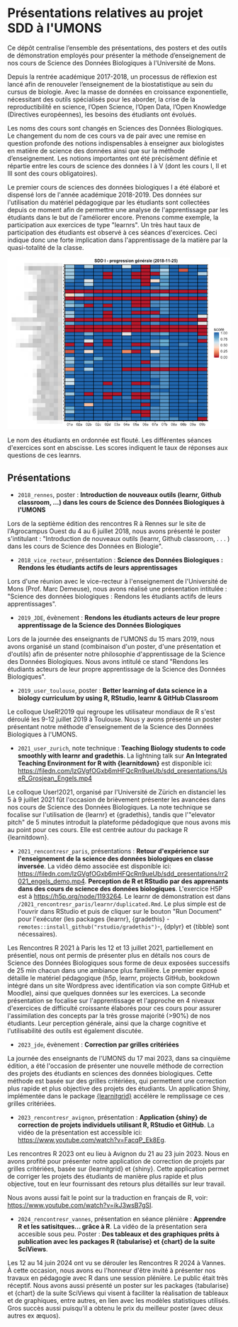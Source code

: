 # Présentations relatives au projet SDD à l'UMONS

Ce dépôt centralise l’ensemble des présentations, des posters et des outils de démonstration employés pour présenter la méthode d’enseignement de nos cours de Science des Données Biologiques à l'Université de Mons.

Depuis la rentrée académique 2017-2018, un processus de réflexion est lancé afin de renouveler l’enseignement de la biostatistique au sein du cursus de biologie. Avec la masse de données en croissance exponentielle, nécessitant des outils spécialisés pour les aborder, la crise de la reproductibilité́ en science, l’Open Science, l’Open Data, l’Open Knowledge (Directives européennes), les besoins des étudiants ont évolués.

Les noms des cours sont changés en Sciences des Données Biologiques. Le changement du nom de ces cours va de pair avec une remise en question profonde des notions indispensables à enseigner aux biologistes en matière de science des données ainsi que sur la méthode d’enseignement. Les notions importantes ont été précisément définie et répartie entre les cours de science des données I à V (dont les cours I, II et III sont des cours obligatoires).

Le premier cours de sciences des données biologiques I a été élaboré et dispensé lors de l'année académique 2018-2019. Des données sur l'utilisation du matériel pédagogique par les étudiants sont collectées depuis ce moment afin de permettre une analyse de l'apprentissage par les étudiants dans le but de l'améliorer encore. Prenons comme exemple, la participation aux exercices de type "learnrs". Un très haut taux de participation des étudiants est observé à ces séances d'exercices. Ceci indique donc une forte implication dans l'apprentissage de la matière par la quasi-totalité de la classe.

![](figures/progression.png)

Le nom des étudiants en ordonnée est flouté. Les différentes séances d'exercices sont en abscisse. Les scores indiquent le taux de réponses aux questions de ces learnrs.

## Présentations

- `2018_rennes`, poster : **Introduction de nouveaux outils (learnr, Github classroom, ...) dans les cours de Science des Données Biologiques à l'UMONS**

Lors de la septième édition des rencontres R à Rennes sur le site de l'Agrocampus Ouest du 4 au 6 juillet 2018, nous avons présenté le poster s'intitulant : "Introduction de nouveaux outils (learnr, Github classroom, . . . ) dans les cours de Science des Données en Biologie".

- `2018_vice_recteur`, présentation : **Science des Données Biologiques : Rendons les étudiants actifs de leurs apprentissages**

Lors d'une réunion avec le vice-recteur à l'enseignement de l'Université de Mons (Prof. Marc Demeuse), nous avons réalisé une présentation intitulée : "Science des données biologiques : Rendons les étudiants actifs de leurs apprentissages".

- `2019_JDE`, évènement : **Rendons les étudiants acteurs de leur propre apprentissage de la Science des Données Biologiques**

Lors de la journée des enseignants de l'UMONS du 15 mars 2019, nous avons organisé un stand (combinaison d'un poster, d'une présentation et d'outils) afin de présenter notre philosophie d'apprentissage de la Science des Données Biologiques. Nous avons intitulé ce stand "Rendons les étudiants acteurs de leur propre apprentissage de la Science des Données Biologiques".

- `2019_user_toulouse`, poster : **Better learning of data science in a biology curriculum by using R, RStudio, learnr & GitHub Classroom**

Le colloque UseR!2019 qui regroupe les utilisateur mondiaux de R s'est déroulé les 9-12 juillet 2019 à Toulouse. Nous y avons présenté un poster présentant notre méthode d'enseignement de la Science des Données Biologiques à l'UMONS.

- `2021_user_zurich`, note technique : **Teaching Biology students to code smoothly with learnr and gradethis**. La lightning talk sur **An Integrated Teaching Environment for R with {learnitdown}** est disponible ici: https://filedn.com/lzGVgfOGxb6mHFQcRn9ueUb/sdd_presentations/UseR_Grosjean_Engels.mp4

Le colloque User!2021, organisé par l'Université de Zürich en distanciel les 5 à 9 juillet 2021 fût l'occasion de brièvement présenter les avancées dans nos cours de Science des Données Biologiques. La note technique se focalise sur l'utilisation de {learnr} et {gradethis}, tandis que l'"elevator pitch" de 5 minutes introduit la plateforme pédadogique que nous avons mis au point pour ces cours. Elle est centrée autour du package R {learnitdown}.

- `2021_rencontresr_paris`, présentations : **Retour d'expérience sur l'enseignement de la science des données biologiques en classe inversée**. La vidéo démo associée est disponible ici: https://filedn.com/lzGVgfOGxb6mHFQcRn9ueUb/sdd_presentations/rr2021_engels_demo.mp4. **Perception de R et RStudio par des apprenants dans des cours de science des données biologiques**. L'exercice H5P est à https://h5p.org/node/1193264. Le learnr de démonstration est dans `/2021_rencontresr_paris/learnr/duplicated.Rmd`. Le plus simple est de l'ouvrir dans RStudio et puis de cliquer sur le bouton "Run Document" pour l'exécuter (les packages {learnr}, {gradethis} -`remotes::install_github("rstudio/gradethis")`-, {dplyr} et {tibble} sont nécessaires).

Les Rencontres R 2021 à Paris les 12 et 13 juillet 2021, partiellement en présentiel,  nous ont permis de présenter plus en détails nos cours de Science des Données Biologiques sous forme de deux exposées successifs de 25 min chacun dans une ambiance plus familière. Le premier exposé détaille le matériel pédagogique (h5p, learnr, projects GitHub, bookdown intégré dans un site Wordpress avec identification via son compte GitHub et Moodle), ainsi que quelques données sur les exercices. La seconde présentation se focalise sur l'apprentissage et l'approche en 4 niveaux d'exercices de difficulté croissante élaborés pour ces cours pour assurer l'assimilation des concepts par la très grosse majorité (>90%) de nos étudiants. Leur perception générale, ainsi que la charge cognitive et l'utilisabilité des outils est également discutée.

- `2023_jde`, évènement : **Correction par grilles critériées**

La journée des enseignants de l'UMONS du 17 mai 2023, dans sa cinquième édition, a été l'occasion de présenter une nouvelle méthode de correction des projets des étudiants en sciences des données biologiques. Cette méthode est basée sur des grilles critériées, qui permettent une correction plus rapide et plus objective des projets des étudiants. Un application Shiny, implémentée dans le package [{learnitgrid}](https://github.com/learnitr/learnitgrid) accélère le remplissage ce ces grilles critériées.

- `2023_rencontresr_avignon`, présentation : **Application {shiny} de correction de projets individuels utilisant R, RStudio et GitHub**. La vidéo de la présentation est accessible ici: https://www.youtube.com/watch?v=FacqP_Ek8Eg.

Les rencontres R 2023 ont eu lieu à Avignon du 21 au 23 juin 2023. Nous en avons profité pour présenter notre application de correction de projets par grilles critériées, basée sur {learnitgrid} et {shiny}. Cette application permet de corriger les projets des étudiants de manière plus rapide et plus objective, tout en leur fournissant des retours plus détaillés sur leur travail.

Nous avons aussi fait le point sur la traduction en français de R, voir: https://www.youtube.com/watch?v=ikJ3wsB7gSI.

- `2024_rencontresr_vannes`, présentation en séance plénière : **Apprendre R et les satisitques... grâce à R**. La vidéo de la présentation sera accesible sous peu. Poster : **Des tableaux et des graphiques prêts à publication avec les packages R {tabularise} et {chart} de la suite SciViews**.

Les 12 au 14 juin 2024 ont vu se dérouler les Rencontres R 2024 à Vannes. À cette occasion, nous avons eu l'honneur d'être invité à présenter nos travaux en pédagogie avec R dans une session plénière. Le public était très réceptif. Nous avons aussi présenté un poster sur les packages {tabularise} et {chart} de la suite SciViews qui visent à faciliter la réalisation de tableaux et de graphiques, entre autres, en lien avec les modèles statistiques utilisés. Gros succès aussi puisqu'il a obtenu le prix du meilleur poster (avec deux autres ex æquos).

